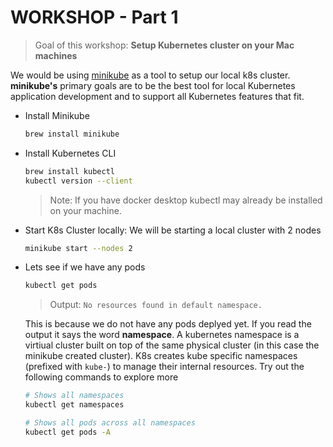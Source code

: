 # WORKSHOP - Part 1

> Goal of this workshop:
> **Setup Kubernetes cluster on your Mac machines**

We would be using [minikube](https://github.com/kubernetes/minikube) as a tool to setup our local k8s cluster.
**minikube's** primary goals are to be the best tool for local Kubernetes application development and to support all Kubernetes features that fit.

* Install Minikube 
    ```bash
    brew install minikube
    ```
 
 
* Install Kubernetes CLI
    ```bash
    brew install kubectl
    kubectl version --client
    ```
    > Note: If you have docker desktop kubectl may already be installed on your machine.


* Start K8s Cluster locally: We will be starting a local cluster with 2 nodes
    ```bash
    minikube start --nodes 2
    ```


* Lets see if we have any pods
    ```bash
    kubectl get pods
    ```
    
    > Output: `No resources found in default namespace.`
    
    This is because we do not have any pods deplyed yet.
    If you read the output it says the word **namespace**. A kubernetes namespace is a virtiual cluster built on top of the same physical cluster (in this case the minikube created cluster). K8s creates kube specific namespaces (prefixed with `kube-`) to manage their internal resources. Try out the following commands to explore more
    
    ```bash
    # Shows all namespaces
    kubectl get namespaces
    
    # Shows all pods across all namespaces
    kubectl get pods -A
    ```